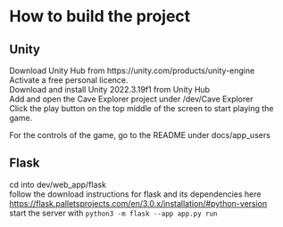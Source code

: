 <h1>How to build the project</h1> 

<h2>Unity</h2>
Download Unity Hub from https://unity.com/products/unity-engine
<br>
Activate a free personal licence.
<br>
Download and install Unity 2022.3.19f1 from Unity Hub
<br>
Add and open the Cave Explorer project under /dev/Cave Explorer
<br>
Click the play button on the top middle of the screen to start playing the game. 

For the controls of the game, go to the README under docs/app_users


<h2>Flask</h2>

cd into dev/web_app/flask
<br>
follow the download instructions for flask and its dependencies here https://flask.palletsprojects.com/en/3.0.x/installation/#python-version
<br>
start the server with `python3 -m flask --app app.py run`
